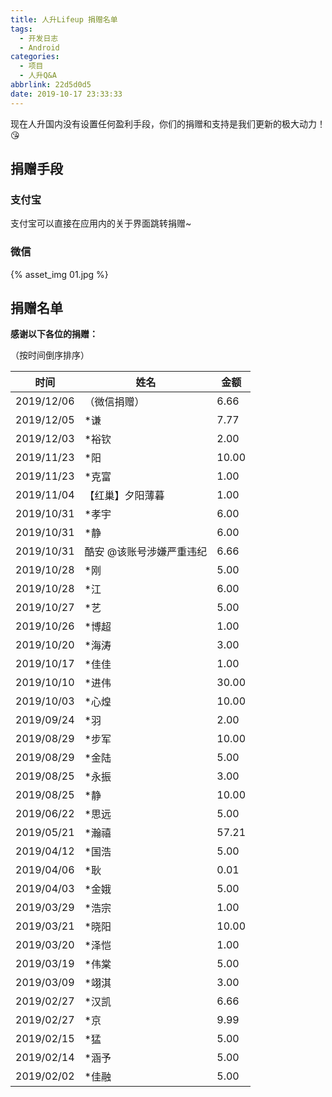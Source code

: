 ```yaml
---
title: 人升Lifeup 捐赠名单
tags:
  - 开发日志
  - Android
categories:
  - 项目
  - 人升Q&A
abbrlink: 22d5d0d5
date: 2019-10-17 23:33:33
---
```


现在人升国内没有设置任何盈利手段，你们的捐赠和支持是我们更新的极大动力！😘

## 捐赠手段

### 支付宝

支付宝可以直接在应用内的关于界面跳转捐赠~

### 微信

 {% asset_img 01.jpg %}



## 捐赠名单

**感谢以下各位的捐赠：**

（按时间倒序排序）

| 时间       | 姓名                     | 金额  |
| ---------- | ------------------------ | ----- |
| 2019/12/06 | （微信捐赠）             | 6.66  |
| 2019/12/05 | *谦                      | 7.77  |
| 2019/12/03 | *裕钦                    | 2.00  |
| 2019/11/23 | *阳                      | 10.00 |
| 2019/11/23 | *克富                    | 1.00  |
| 2019/11/04 | 【红巢】夕阳薄暮         | 1.00  |
| 2019/10/31 | *孝宇                    | 6.00  |
| 2019/10/31 | *静                      | 6.00  |
| 2019/10/31 | 酷安 @该账号涉嫌严重违纪 | 6.66  |
| 2019/10/28 | *刚                      | 5.00  |
| 2019/10/28 | *江                      | 6.00  |
| 2019/10/27 | *艺                      | 5.00  |
| 2019/10/26 | *博超                    | 1.00  |
| 2019/10/20 | *海涛                    | 3.00  |
| 2019/10/17 | *佳佳                    | 1.00  |
| 2019/10/10 | *进伟                    | 30.00 |
| 2019/10/03 | *心煌                    | 10.00 |
| 2019/09/24 | *羽                      | 2.00  |
| 2019/08/29 | *步军                    | 10.00 |
| 2019/08/29 | *金陆                    | 5.00  |
| 2019/08/25 | *永振                    | 3.00  |
| 2019/08/25 | *静                      | 10.00 |
| 2019/06/22 | *思远                    | 5.00  |
| 2019/05/21 | *瀚禧                    | 57.21 |
| 2019/04/12 | *国浩                    | 5.00  |
| 2019/04/06 | *耿                      | 0.01  |
| 2019/04/03 | *金娥                    | 5.00  |
| 2019/03/29 | *浩宗                    | 1.00  |
| 2019/03/21 | *晓阳                    | 10.00 |
| 2019/03/20 | *泽恺                    | 1.00  |
| 2019/03/19 | *伟棠                    | 5.00  |
| 2019/03/09 | *翊淇                    | 3.00  |
| 2019/02/27 | *汉凯                    | 6.66  |
| 2019/02/27 | *京                      | 9.99  |
| 2019/02/15 | *猛                      | 5.00  |
| 2019/02/14 | *涵予                    | 5.00  |
| 2019/02/02 | *佳融                    | 5.00  |

